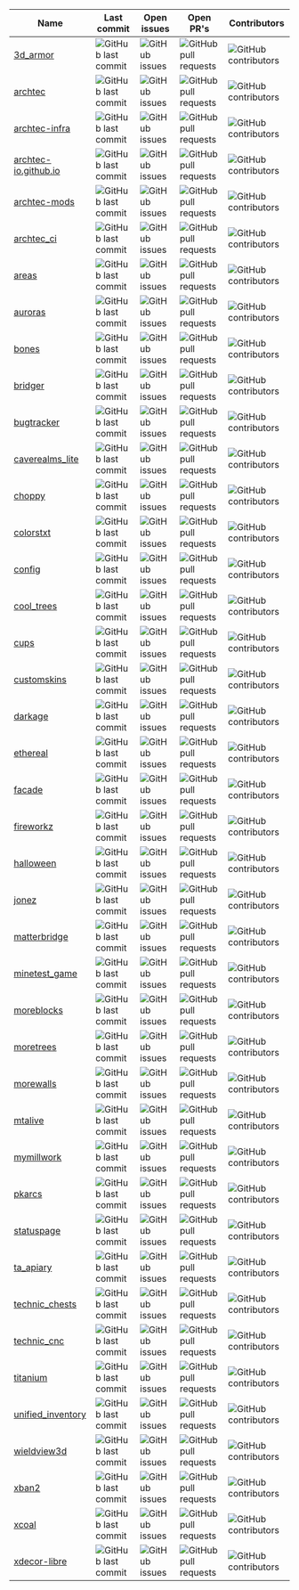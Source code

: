 |Name|Last commit|Open issues|Open PR's|Contributors|
|---|---|---|---|---|
|[3d_armor](https://github.com/Archtec-io/3d_armor)|![GitHub last commit](https://img.shields.io/github/last-commit/Archtec-io/3d_armor)|![GitHub issues](https://img.shields.io/github/issues/Archtec-io/3d_armor)|![GitHub pull requests](https://img.shields.io/github/issues-pr/Archtec-io/3d_armor)|![GitHub contributors](https://img.shields.io/github/contributors/Archtec-io/3d_armor)|
|[archtec](https://github.com/Archtec-io/archtec)|![GitHub last commit](https://img.shields.io/github/last-commit/Archtec-io/archtec)|![GitHub issues](https://img.shields.io/github/issues/Archtec-io/archtec)|![GitHub pull requests](https://img.shields.io/github/issues-pr/Archtec-io/archtec)|![GitHub contributors](https://img.shields.io/github/contributors/Archtec-io/archtec)|
|[archtec-infra](https://github.com/Archtec-io/archtec-infra)|![GitHub last commit](https://img.shields.io/github/last-commit/Archtec-io/archtec-infra)|![GitHub issues](https://img.shields.io/github/issues/Archtec-io/archtec-infra)|![GitHub pull requests](https://img.shields.io/github/issues-pr/Archtec-io/archtec-infra)|![GitHub contributors](https://img.shields.io/github/contributors/Archtec-io/archtec-infra)|
|[archtec-io.github.io](https://github.com/Archtec-io/archtec-io.github.io)|![GitHub last commit](https://img.shields.io/github/last-commit/Archtec-io/archtec-io.github.io)|![GitHub issues](https://img.shields.io/github/issues/Archtec-io/archtec-io.github.io)|![GitHub pull requests](https://img.shields.io/github/issues-pr/Archtec-io/archtec-io.github.io)|![GitHub contributors](https://img.shields.io/github/contributors/Archtec-io/archtec-io.github.io)|
|[archtec-mods](https://github.com/Archtec-io/archtec-mods)|![GitHub last commit](https://img.shields.io/github/last-commit/Archtec-io/archtec-mods)|![GitHub issues](https://img.shields.io/github/issues/Archtec-io/archtec-mods)|![GitHub pull requests](https://img.shields.io/github/issues-pr/Archtec-io/archtec-mods)|![GitHub contributors](https://img.shields.io/github/contributors/Archtec-io/archtec-mods)|
|[archtec_ci](https://github.com/Archtec-io/archtec_ci)|![GitHub last commit](https://img.shields.io/github/last-commit/Archtec-io/archtec_ci)|![GitHub issues](https://img.shields.io/github/issues/Archtec-io/archtec_ci)|![GitHub pull requests](https://img.shields.io/github/issues-pr/Archtec-io/archtec_ci)|![GitHub contributors](https://img.shields.io/github/contributors/Archtec-io/archtec_ci)|
|[areas](https://github.com/Archtec-io/areas)|![GitHub last commit](https://img.shields.io/github/last-commit/Archtec-io/areas)|![GitHub issues](https://img.shields.io/github/issues/Archtec-io/areas)|![GitHub pull requests](https://img.shields.io/github/issues-pr/Archtec-io/areas)|![GitHub contributors](https://img.shields.io/github/contributors/Archtec-io/areas)|
|[auroras](https://github.com/Archtec-io/auroras)|![GitHub last commit](https://img.shields.io/github/last-commit/Archtec-io/auroras)|![GitHub issues](https://img.shields.io/github/issues/Archtec-io/auroras)|![GitHub pull requests](https://img.shields.io/github/issues-pr/Archtec-io/auroras)|![GitHub contributors](https://img.shields.io/github/contributors/Archtec-io/auroras)|
|[bones](https://github.com/Archtec-io/bones)|![GitHub last commit](https://img.shields.io/github/last-commit/Archtec-io/bones)|![GitHub issues](https://img.shields.io/github/issues/Archtec-io/bones)|![GitHub pull requests](https://img.shields.io/github/issues-pr/Archtec-io/bones)|![GitHub contributors](https://img.shields.io/github/contributors/Archtec-io/bones)|
|[bridger](https://github.com/Archtec-io/bridger)|![GitHub last commit](https://img.shields.io/github/last-commit/Archtec-io/bridger)|![GitHub issues](https://img.shields.io/github/issues/Archtec-io/bridger)|![GitHub pull requests](https://img.shields.io/github/issues-pr/Archtec-io/bridger)|![GitHub contributors](https://img.shields.io/github/contributors/Archtec-io/bridger)|
|[bugtracker](https://github.com/Archtec-io/bugtracker)|![GitHub last commit](https://img.shields.io/github/last-commit/Archtec-io/bugtracker)|![GitHub issues](https://img.shields.io/github/issues/Archtec-io/bugtracker)|![GitHub pull requests](https://img.shields.io/github/issues-pr/Archtec-io/bugtracker)|![GitHub contributors](https://img.shields.io/github/contributors/Archtec-io/bugtracker)|
|[caverealms_lite](https://github.com/Archtec-io/caverealms_lite)|![GitHub last commit](https://img.shields.io/github/last-commit/Archtec-io/caverealms_lite)|![GitHub issues](https://img.shields.io/github/issues/Archtec-io/caverealms_lite)|![GitHub pull requests](https://img.shields.io/github/issues-pr/Archtec-io/caverealms_lite)|![GitHub contributors](https://img.shields.io/github/contributors/Archtec-io/caverealms_lite)|
|[choppy](https://github.com/Archtec-io/choppy)|![GitHub last commit](https://img.shields.io/github/last-commit/Archtec-io/choppy)|![GitHub issues](https://img.shields.io/github/issues/Archtec-io/choppy)|![GitHub pull requests](https://img.shields.io/github/issues-pr/Archtec-io/choppy)|![GitHub contributors](https://img.shields.io/github/contributors/Archtec-io/choppy)|
|[colorstxt](https://github.com/Archtec-io/colorstxt)|![GitHub last commit](https://img.shields.io/github/last-commit/Archtec-io/colorstxt)|![GitHub issues](https://img.shields.io/github/issues/Archtec-io/colorstxt)|![GitHub pull requests](https://img.shields.io/github/issues-pr/Archtec-io/colorstxt)|![GitHub contributors](https://img.shields.io/github/contributors/Archtec-io/colorstxt)|
|[config](https://github.com/Archtec-io/config)|![GitHub last commit](https://img.shields.io/github/last-commit/Archtec-io/config)|![GitHub issues](https://img.shields.io/github/issues/Archtec-io/config)|![GitHub pull requests](https://img.shields.io/github/issues-pr/Archtec-io/config)|![GitHub contributors](https://img.shields.io/github/contributors/Archtec-io/config)|
|[cool_trees](https://github.com/Archtec-io/cool_trees)|![GitHub last commit](https://img.shields.io/github/last-commit/Archtec-io/cool_trees)|![GitHub issues](https://img.shields.io/github/issues/Archtec-io/cool_trees)|![GitHub pull requests](https://img.shields.io/github/issues-pr/Archtec-io/cool_trees)|![GitHub contributors](https://img.shields.io/github/contributors/Archtec-io/cool_trees)|
|[cups](https://github.com/Archtec-io/cups)|![GitHub last commit](https://img.shields.io/github/last-commit/Archtec-io/cups)|![GitHub issues](https://img.shields.io/github/issues/Archtec-io/cups)|![GitHub pull requests](https://img.shields.io/github/issues-pr/Archtec-io/cups)|![GitHub contributors](https://img.shields.io/github/contributors/Archtec-io/cups)|
|[customskins](https://github.com/Archtec-io/customskins)|![GitHub last commit](https://img.shields.io/github/last-commit/Archtec-io/customskins)|![GitHub issues](https://img.shields.io/github/issues/Archtec-io/customskins)|![GitHub pull requests](https://img.shields.io/github/issues-pr/Archtec-io/customskins)|![GitHub contributors](https://img.shields.io/github/contributors/Archtec-io/customskins)|
|[darkage](https://github.com/Archtec-io/darkage)|![GitHub last commit](https://img.shields.io/github/last-commit/Archtec-io/darkage)|![GitHub issues](https://img.shields.io/github/issues/Archtec-io/darkage)|![GitHub pull requests](https://img.shields.io/github/issues-pr/Archtec-io/darkage)|![GitHub contributors](https://img.shields.io/github/contributors/Archtec-io/darkage)|
|[ethereal](https://github.com/Archtec-io/ethereal)|![GitHub last commit](https://img.shields.io/github/last-commit/Archtec-io/ethereal)|![GitHub issues](https://img.shields.io/github/issues/Archtec-io/ethereal)|![GitHub pull requests](https://img.shields.io/github/issues-pr/Archtec-io/ethereal)|![GitHub contributors](https://img.shields.io/github/contributors/Archtec-io/ethereal)|
|[facade](https://github.com/Archtec-io/facade)|![GitHub last commit](https://img.shields.io/github/last-commit/Archtec-io/facade)|![GitHub issues](https://img.shields.io/github/issues/Archtec-io/facade)|![GitHub pull requests](https://img.shields.io/github/issues-pr/Archtec-io/facade)|![GitHub contributors](https://img.shields.io/github/contributors/Archtec-io/facade)|
|[fireworkz](https://github.com/Archtec-io/fireworkz)|![GitHub last commit](https://img.shields.io/github/last-commit/Archtec-io/fireworkz)|![GitHub issues](https://img.shields.io/github/issues/Archtec-io/fireworkz)|![GitHub pull requests](https://img.shields.io/github/issues-pr/Archtec-io/fireworkz)|![GitHub contributors](https://img.shields.io/github/contributors/Archtec-io/fireworkz)|
|[halloween](https://github.com/Archtec-io/halloween)|![GitHub last commit](https://img.shields.io/github/last-commit/Archtec-io/halloween)|![GitHub issues](https://img.shields.io/github/issues/Archtec-io/halloween)|![GitHub pull requests](https://img.shields.io/github/issues-pr/Archtec-io/halloween)|![GitHub contributors](https://img.shields.io/github/contributors/Archtec-io/halloween)|
|[jonez](https://github.com/Archtec-io/jonez)|![GitHub last commit](https://img.shields.io/github/last-commit/Archtec-io/jonez)|![GitHub issues](https://img.shields.io/github/issues/Archtec-io/jonez)|![GitHub pull requests](https://img.shields.io/github/issues-pr/Archtec-io/jonez)|![GitHub contributors](https://img.shields.io/github/contributors/Archtec-io/jonez)|
|[matterbridge](https://github.com/Archtec-io/matterbridge)|![GitHub last commit](https://img.shields.io/github/last-commit/Archtec-io/matterbridge)|![GitHub issues](https://img.shields.io/github/issues/Archtec-io/matterbridge)|![GitHub pull requests](https://img.shields.io/github/issues-pr/Archtec-io/matterbridge)|![GitHub contributors](https://img.shields.io/github/contributors/Archtec-io/matterbridge)|
|[minetest_game](https://github.com/Archtec-io/minetest_game)|![GitHub last commit](https://img.shields.io/github/last-commit/Archtec-io/minetest_game)|![GitHub issues](https://img.shields.io/github/issues/Archtec-io/minetest_game)|![GitHub pull requests](https://img.shields.io/github/issues-pr/Archtec-io/minetest_game)|![GitHub contributors](https://img.shields.io/github/contributors/Archtec-io/minetest_game)|
|[moreblocks](https://github.com/Archtec-io/moreblocks)|![GitHub last commit](https://img.shields.io/github/last-commit/Archtec-io/moreblocks)|![GitHub issues](https://img.shields.io/github/issues/Archtec-io/moreblocks)|![GitHub pull requests](https://img.shields.io/github/issues-pr/Archtec-io/moreblocks)|![GitHub contributors](https://img.shields.io/github/contributors/Archtec-io/moreblocks)|
|[moretrees](https://github.com/Archtec-io/moretrees)|![GitHub last commit](https://img.shields.io/github/last-commit/Archtec-io/moretrees)|![GitHub issues](https://img.shields.io/github/issues/Archtec-io/moretrees)|![GitHub pull requests](https://img.shields.io/github/issues-pr/Archtec-io/moretrees)|![GitHub contributors](https://img.shields.io/github/contributors/Archtec-io/moretrees)|
|[morewalls](https://github.com/Archtec-io/morewalls)|![GitHub last commit](https://img.shields.io/github/last-commit/Archtec-io/morewalls)|![GitHub issues](https://img.shields.io/github/issues/Archtec-io/morewalls)|![GitHub pull requests](https://img.shields.io/github/issues-pr/Archtec-io/morewalls)|![GitHub contributors](https://img.shields.io/github/contributors/Archtec-io/morewalls)|
|[mtalive](https://github.com/Archtec-io/mtalive)|![GitHub last commit](https://img.shields.io/github/last-commit/Archtec-io/mtalive)|![GitHub issues](https://img.shields.io/github/issues/Archtec-io/mtalive)|![GitHub pull requests](https://img.shields.io/github/issues-pr/Archtec-io/mtalive)|![GitHub contributors](https://img.shields.io/github/contributors/Archtec-io/mtalive)|
|[mymillwork](https://github.com/Archtec-io/mymillwork)|![GitHub last commit](https://img.shields.io/github/last-commit/Archtec-io/mymillwork)|![GitHub issues](https://img.shields.io/github/issues/Archtec-io/mymillwork)|![GitHub pull requests](https://img.shields.io/github/issues-pr/Archtec-io/mymillwork)|![GitHub contributors](https://img.shields.io/github/contributors/Archtec-io/mymillwork)|
|[pkarcs](https://github.com/Archtec-io/pkarcs)|![GitHub last commit](https://img.shields.io/github/last-commit/Archtec-io/pkarcs)|![GitHub issues](https://img.shields.io/github/issues/Archtec-io/pkarcs)|![GitHub pull requests](https://img.shields.io/github/issues-pr/Archtec-io/pkarcs)|![GitHub contributors](https://img.shields.io/github/contributors/Archtec-io/pkarcs)|
|[statuspage](https://github.com/Archtec-io/statuspage)|![GitHub last commit](https://img.shields.io/github/last-commit/Archtec-io/statuspage)|![GitHub issues](https://img.shields.io/github/issues/Archtec-io/statuspage)|![GitHub pull requests](https://img.shields.io/github/issues-pr/Archtec-io/statuspage)|![GitHub contributors](https://img.shields.io/github/contributors/Archtec-io/statuspage)|
|[ta_apiary](https://github.com/Archtec-io/ta_apiary)|![GitHub last commit](https://img.shields.io/github/last-commit/Archtec-io/ta_apiary)|![GitHub issues](https://img.shields.io/github/issues/Archtec-io/ta_apiary)|![GitHub pull requests](https://img.shields.io/github/issues-pr/Archtec-io/ta_apiary)|![GitHub contributors](https://img.shields.io/github/contributors/Archtec-io/ta_apiary)|
|[technic_chests](https://github.com/Archtec-io/technic_chests)|![GitHub last commit](https://img.shields.io/github/last-commit/Archtec-io/technic_chests)|![GitHub issues](https://img.shields.io/github/issues/Archtec-io/technic_chests)|![GitHub pull requests](https://img.shields.io/github/issues-pr/Archtec-io/technic_chests)|![GitHub contributors](https://img.shields.io/github/contributors/Archtec-io/technic_chests)|
|[technic_cnc](https://github.com/Archtec-io/technic_cnc)|![GitHub last commit](https://img.shields.io/github/last-commit/Archtec-io/technic_cnc)|![GitHub issues](https://img.shields.io/github/issues/Archtec-io/technic_cnc)|![GitHub pull requests](https://img.shields.io/github/issues-pr/Archtec-io/technic_cnc)|![GitHub contributors](https://img.shields.io/github/contributors/Archtec-io/technic_cnc)|
|[titanium](https://github.com/Archtec-io/titanium)|![GitHub last commit](https://img.shields.io/github/last-commit/Archtec-io/titanium)|![GitHub issues](https://img.shields.io/github/issues/Archtec-io/titanium)|![GitHub pull requests](https://img.shields.io/github/issues-pr/Archtec-io/titanium)|![GitHub contributors](https://img.shields.io/github/contributors/Archtec-io/titanium)|
|[unified_inventory](https://github.com/Archtec-io/unified_inventory)|![GitHub last commit](https://img.shields.io/github/last-commit/Archtec-io/unified_inventory)|![GitHub issues](https://img.shields.io/github/issues/Archtec-io/unified_inventory)|![GitHub pull requests](https://img.shields.io/github/issues-pr/Archtec-io/unified_inventory)|![GitHub contributors](https://img.shields.io/github/contributors/Archtec-io/unified_inventory)|
|[wieldview3d](https://github.com/Archtec-io/wieldview3d)|![GitHub last commit](https://img.shields.io/github/last-commit/Archtec-io/wieldview3d)|![GitHub issues](https://img.shields.io/github/issues/Archtec-io/wieldview3d)|![GitHub pull requests](https://img.shields.io/github/issues-pr/Archtec-io/wieldview3d)|![GitHub contributors](https://img.shields.io/github/contributors/Archtec-io/wieldview3d)|
|[xban2](https://github.com/Archtec-io/xban2)|![GitHub last commit](https://img.shields.io/github/last-commit/Archtec-io/xban2)|![GitHub issues](https://img.shields.io/github/issues/Archtec-io/xban2)|![GitHub pull requests](https://img.shields.io/github/issues-pr/Archtec-io/xban2)|![GitHub contributors](https://img.shields.io/github/contributors/Archtec-io/xban2)|
|[xcoal](https://github.com/Archtec-io/xcoal)|![GitHub last commit](https://img.shields.io/github/last-commit/Archtec-io/xcoal)|![GitHub issues](https://img.shields.io/github/issues/Archtec-io/xcoal)|![GitHub pull requests](https://img.shields.io/github/issues-pr/Archtec-io/xcoal)|![GitHub contributors](https://img.shields.io/github/contributors/Archtec-io/xcoal)|
|[xdecor-libre](https://github.com/Archtec-io/xdecor-libre)|![GitHub last commit](https://img.shields.io/github/last-commit/Archtec-io/xdecor-libre)|![GitHub issues](https://img.shields.io/github/issues/Archtec-io/xdecor-libre)|![GitHub pull requests](https://img.shields.io/github/issues-pr/Archtec-io/xdecor-libre)|![GitHub contributors](https://img.shields.io/github/contributors/Archtec-io/xdecor-libre)|
